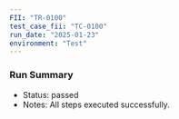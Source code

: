 ```yaml
---
FII: "TR-0100"
test_case_fii: "TC-0100"
run_date: "2025-01-23"
environment: "Test"
---
```


### Run Summary
- Status: passed
- Notes: All steps executed successfully.